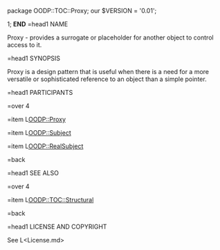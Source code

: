 package OODP::TOC::Proxy;
our $VERSION = '0.01';

1;
__END__
=head1 NAME

Proxy - provides a surrogate or placeholder for another object to control
access to it.

=head1 SYNOPSIS

Proxy is a design pattern that is useful when there is a need for a more
versatile or sophisticated reference to an object than a simple pointer.

=head1 PARTICIPANTS

=over 4

=item L<OODP::Proxy>

=item L<OODP::Subject>

=item L<OODP::RealSubject>

=back

=head1 SEE ALSO

=over 4

=item L<OODP::TOC::Structural>

=back

=head1 LICENSE AND COPYRIGHT

See L<License.md>

